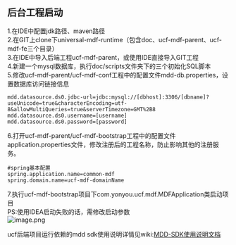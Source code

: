 <a name="054c2d8e"></a>
## 后台工程启动

1.在IDE中配置jdk路径、maven路径<br />2.在GIT上clone下universal-mdf-runtime（包含doc、ucf-mdf-parent、ucf-mdf-fe三个目录）<br />3.在IDE中导入后端工程ucf-mdf-parent，或使用IDE直接导入GIT工程<br />4.新建一个mysql数据库，执行doc/scripts文件夹下的三个初始化SQL脚本<br />5.修改ucf-mdf-parent/ucf-mdf-conf工程中的配置文件mdd-db.properties，设置数据库访问链接信息

```
mdd.datasource.ds0.jdbc-url=jdbc:mysql://[dbhost]:3306/[dbname]?useUnicode=true&characterEncoding=utf-8&allowMultiQueries=true&serverTimezone=GMT%2B8
mdd.datasource.ds0.username=[username]
mdd.datasource.ds0.password=[password]
```

6.打开ucf-mdf-parent/ucf-mdf-bootstrap工程中的配置文件application.properties文件，修改注册后的工程名称，防止影响其他的注册服务。

```
#spring基本配置
spring.application.name=common-mdf
spring.domain.name=ucf-mdf-domainName
```

7.执行ucf-mdf-bootstrap项目下com.yonyou.ucf.mdf.MDFApplication类启动项目<br />PS:使用IDEA启动失败的话，需修改启动参数<br />![image.png](http://design.yonyoucloud.com/static/yuque/0/2019/png/459064/1566530174205-35dc39cf-c24a-4916-a8e3-75bf009dabb5.png#align=left&display=inline&height=133&name=image.png&originHeight=126&originWidth=721&size=13323&status=done&width=758.9473779445872#align=left&display=inline&height=126&originHeight=126&originWidth=721&search=&status=done&width=721)

ucf后端项目运行依赖的mdd sdk使用说明详情见wiki:[MDD-SDK使用说明文档](https://uap.wiki.yonyou.com/pages/viewpage.action?pageId=88604942)



<a name="f11f5124"></a>
##